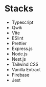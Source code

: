 # Stacks
- Typescript
- Qwik
- Vite
- ESlint
- Prettier
- Express.js
- Node.js
- Nest.js
- Tailwind CSS
- Vanilla Extract
- Firebase
- Jest
